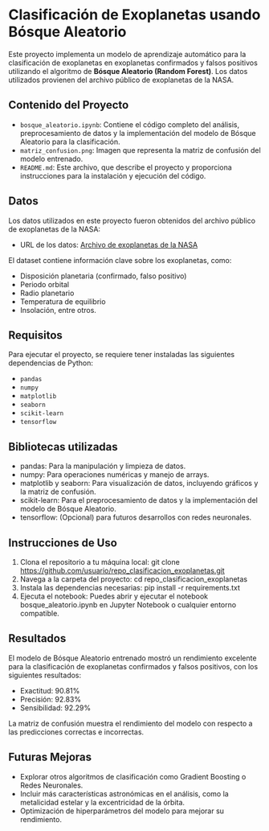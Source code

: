 # Clasificación de Exoplanetas usando Bósque Aleatorio

Este proyecto implementa un modelo de aprendizaje automático para la clasificación de exoplanetas en exoplanetas confirmados y falsos positivos utilizando el algoritmo de **Bósque Aleatorio (Random Forest)**. Los datos utilizados provienen del archivo público de exoplanetas de la NASA.

## Contenido del Proyecto

- `bosque_aleatorio.ipynb`: Contiene el código completo del análisis, preprocesamiento de datos y la implementación del modelo de Bósque Aleatorio para la clasificación.
- `matriz_confusion.png`: Imagen que representa la matriz de confusión del modelo entrenado.
- `README.md`: Este archivo, que describe el proyecto y proporciona instrucciones para la instalación y ejecución del código.

## Datos

Los datos utilizados en este proyecto fueron obtenidos del archivo público de exoplanetas de la NASA:

- URL de los datos: [Archivo de exoplanetas de la NASA](https://exoplanetarchive.ipac.caltech.edu/cgi-bin/nstedAPI/nph-nstedAPI?table=cumulative&select=kepid,kepoi_name,koi_disposition,koi_period,koi_impact,koi_duration,koi_depth,koi_prad,koi_teq,koi_insol,koi_model_snr&format=csv)

El dataset contiene información clave sobre los exoplanetas, como:
- Disposición planetaria (confirmado, falso positivo)
- Periodo orbital
- Radio planetario
- Temperatura de equilibrio
- Insolación, entre otros.

## Requisitos

Para ejecutar el proyecto, se requiere tener instaladas las siguientes dependencias de Python:

- `pandas`
- `numpy`
- `matplotlib`
- `seaborn`
- `scikit-learn`
- `tensorflow`

## Bibliotecas utilizadas
- pandas: Para la manipulación y limpieza de datos.
- numpy: Para operaciones numéricas y manejo de arrays.
- matplotlib y seaborn: Para visualización de datos, incluyendo gráficos y la matriz de confusión.
- scikit-learn: Para el preprocesamiento de datos y la implementación del modelo de Bósque Aleatorio.
- tensorflow: (Opcional) para futuros desarrollos con redes neuronales.

## Instrucciones de Uso
1. Clona el repositorio a tu máquina local: git clone https://github.com/usuario/repo_clasificacion_exoplanetas.git
2. Navega a la carpeta del proyecto: cd repo_clasificacion_exoplanetas
3. Instala las dependencias necesarias: pip install -r requirements.txt
4. Ejecuta el notebook: Puedes abrir y ejecutar el notebook bosque_aleatorio.ipynb en Jupyter Notebook o cualquier entorno compatible.

## Resultados
El modelo de Bósque Aleatorio entrenado mostró un rendimiento excelente para la clasificación de exoplanetas confirmados y falsos positivos, con los siguientes resultados:

- Exactitud: 90.81%
- Precisión: 92.83%
- Sensibilidad: 92.29%

La matriz de confusión muestra el rendimiento del modelo con respecto a las predicciones correctas e incorrectas.

## Futuras Mejoras
- Explorar otros algoritmos de clasificación como Gradient Boosting o Redes Neuronales.
- Incluir más características astronómicas en el análisis, como la metalicidad estelar y la excentricidad de la órbita.
- Optimización de hiperparámetros del modelo para mejorar su rendimiento.
